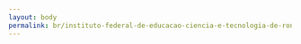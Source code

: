 ```yaml
---
layout: body
permalink: br/instituto-federal-de-educacao-ciencia-e-tecnologia-de-rondonia/
---
```


